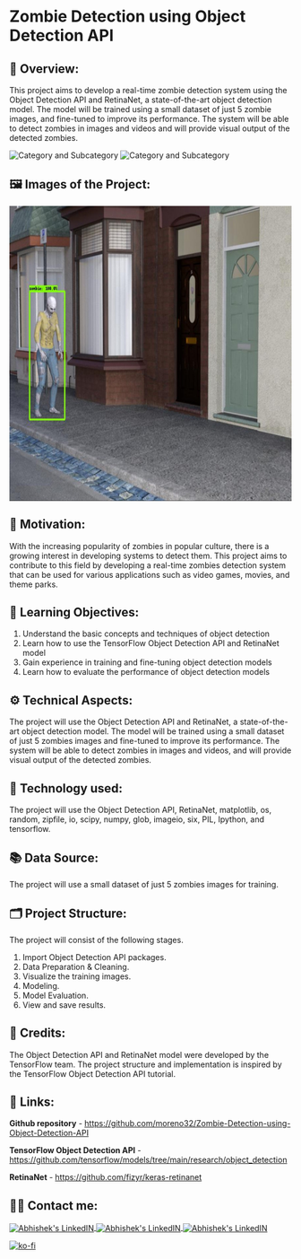 # Zombie Detection using Object Detection API

## 🔄 Overview:
This project aims to develop a real-time zombie detection system using the Object Detection API and RetinaNet, a state-of-the-art object detection model. The model will be trained using a small dataset of just 5 zombie images, and fine-tuned to improve its performance. The system will be able to detect zombies in images and videos and will provide visual output of the detected zombies.

![Category and Subcategory](https://img.shields.io/badge/CV%20Computer%20Vision-Clasification%20&%20Detection-blue)
![Category and Subcategory](https://img.shields.io/badge/Neuronal%20Networks-DCN%20Deep%20Convulutional%20Network-yellow)

## 🖼️ Images of the Project:
<img align="center" alt="jpg" src="https://raw.githubusercontent.com/moreno32/Zombie-Detection-using-Object-Detection-API/master/reports/figures/Zombie%20Detection%20using%20Object%20Detection%20API.jpg" width="700" height="526" /><br>

## 🎊 Motivation:
With the increasing popularity of zombies in popular culture, there is a growing interest in developing systems to detect them. This project aims to contribute to this field by developing a real-time zombies detection system that can be used for various applications such as video games, movies, and theme parks.

## 🏁 Learning Objectives:
1) Understand the basic concepts and techniques of object detection
2) Learn how to use the TensorFlow Object Detection API and RetinaNet model
3) Gain experience in training and fine-tuning object detection models
4) Learn how to evaluate the performance of object detection models

## ⚙️ Technical Aspects:
The project will use the Object Detection API and RetinaNet, a state-of-the-art object detection model. The model will be trained using a small dataset of just 5 zombies images and fine-tuned to improve its performance. The system will be able to detect zombies in images and videos, and will provide visual output of the detected zombies.

## 🧰 Technology used:
The project will use the Object Detection API, RetinaNet, matplotlib, os, random, zipfile, io, scipy, numpy, glob, imageio, six, PIL, Ipython, and tensorflow.

## 📚 Data Source:
The project will use a small dataset of just 5 zombies images for training.

## 🗂️ Project Structure:
The project will consist of the following stages.
1) Import Object Detection API packages.
2) Data Preparation & Cleaning.
3) Visualize the training images.
4) Modeling.
5) Model Evaluation.
6) View and save results.

## 👥 Credits:
The Object Detection API and RetinaNet model were developed by the TensorFlow team. The project structure and implementation is inspired by the TensorFlow Object Detection API tutorial.

## 🔗 Links:
**Github repository** - https://github.com/moreno32/Zombie-Detection-using-Object-Detection-API

**TensorFlow Object Detection API** - https://github.com/tensorflow/models/tree/main/research/object_detection

**RetinaNet** - https://github.com/fizyr/keras-retinanet

## 🙋‍♂️ Contact me:
<a href= mailto:danielmoreno3291@gmail.com> <img align="center" alt="Abhishek's LinkedIN" width="32px" src="https://cdn4.iconfinder.com/data/icons/social-media-logos-6/512/112-gmail_email_mail-512.png" >
<a href="https://www.linkedin.com/in/dmoreno-ai/"> <img align="center" alt="Abhishek's LinkedIN" width="32px" src="https://cdn-icons-png.flaticon.com/512/174/174857.png">
<a href="https://www.youtube.com/@dmoreno-ai"> <img align="center" alt="Abhishek's LinkedIN" width="32px" src="https://upload.wikimedia.org/wikipedia/commons/thumb/4/4f/YouTube_social_white_squircle.svg/2048px-YouTube_social_white_squircle.svg.png" /><br>


[![ko-fi](https://ko-fi.com/img/githubbutton_sm.svg)](https://ko-fi.com/dmoreno_ai)
